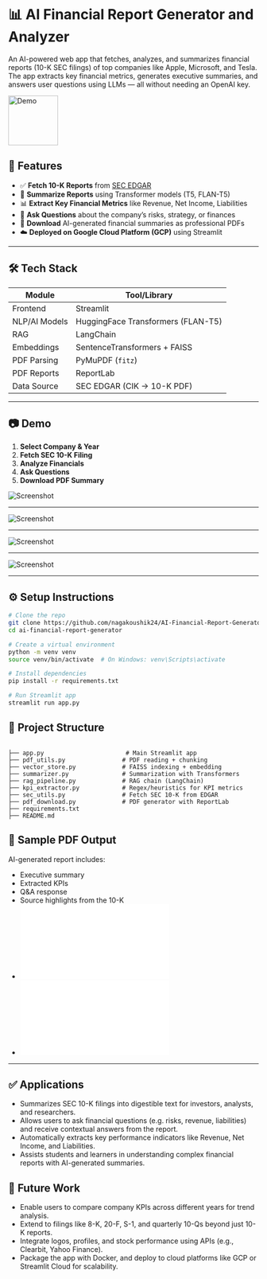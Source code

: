 # 📊 AI Financial Report Generator and Analyzer

An AI-powered web app that fetches, analyzes, and summarizes financial reports (10-K SEC filings) of top companies like Apple, Microsoft, and Tesla. The app extracts key financial metrics, generates executive summaries, and answers user questions using LLMs — all without needing an OpenAI key.

<img src="https://cdn-icons-png.flaticon.com/512/2331/2331966.png" alt="Demo" width="100">

## 🚀 Features

- ✅ **Fetch 10-K Reports** from [SEC EDGAR](https://www.sec.gov/edgar)
- 🧠 **Summarize Reports** using Transformer models (T5, FLAN-T5)
- 📊 **Extract Key Financial Metrics** like Revenue, Net Income, Liabilities
- 💬 **Ask Questions** about the company’s risks, strategy, or finances
- 📄 **Download** AI-generated financial summaries as professional PDFs
- ☁️ **Deployed on Google Cloud Platform (GCP)** using Streamlit

---

## 🛠️ Tech Stack

| Module        | Tool/Library                      |
|---------------|-----------------------------------|
| Frontend      | Streamlit                         |
| NLP/AI Models | HuggingFace Transformers (FLAN-T5)|
| RAG           | LangChain                         |
| Embeddings    | SentenceTransformers + FAISS      |
| PDF Parsing   | PyMuPDF (`fitz`)                  |
| PDF Reports   | ReportLab                         |
| Data Source   | SEC EDGAR (CIK → 10-K PDF)        |

---

## 📷 Demo

1. **Select Company & Year**
2. **Fetch SEC 10-K Filing**
3. **Analyze Financials**
4. **Ask Questions**
5. **Download PDF Summary**

![Screenshot](assets/first.png) 

---

![Screenshot](assets/sum.png) 

---

![Screenshot](assets/q1_ans.png) 

---

![Screenshot](assets/q2_ans.png)

---

## ⚙️ Setup Instructions

```bash
# Clone the repo
git clone https://github.com/nagakoushik24/AI-Financial-Report-Generator-and-Analyzer.git
cd ai-financial-report-generator

# Create a virtual environment
python -m venv venv
source venv/bin/activate  # On Windows: venv\Scripts\activate

# Install dependencies
pip install -r requirements.txt

# Run Streamlit app
streamlit run app.py
```

## 📂 Project Structure

```

├── app.py                       # Main Streamlit app
├── pdf_utils.py                # PDF reading + chunking
├── vector_store.py             # FAISS indexing + embedding
├── summarizer.py               # Summarization with Transformers
├── rag_pipeline.py             # RAG chain (LangChain)
├── kpi_extractor.py            # Regex/heuristics for KPI metrics
├── sec_utils.py                # Fetch SEC 10-K from EDGAR
├── pdf_download.py             # PDF generator with ReportLab
├── requirements.txt
├── README.md
```

## 📁 Sample PDF Output

AI-generated report includes:

- Executive summary
- Extracted KPIs
- Q&A response
- Source highlights from the 10-K
- ![Sample PDF](assets/sum_direct.pdf)
- ![Sample AI generated PDF](assets/sum_ai.pdf)

---

## ✅ Applications

- Summarizes SEC 10-K filings into digestible text for investors, analysts, and researchers.
- Allows users to ask financial questions (e.g. risks, revenue, liabilities) and receive contextual answers from the report.
- Automatically extracts key performance indicators like Revenue, Net Income, and Liabilities.
- Assists students and learners in understanding complex financial reports with AI-generated summaries.

## 🚀 Future Work

- Enable users to compare company KPIs across different years for trend analysis.
- Extend to filings like 8-K, 20-F, S-1, and quarterly 10-Qs beyond just 10-K reports.
- Integrate logos, profiles, and stock performance using APIs (e.g., Clearbit, Yahoo Finance).
- Package the app with Docker, and deploy to cloud platforms like GCP or Streamlit Cloud for scalability.

